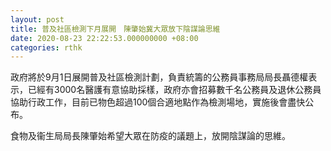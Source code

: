 ```yaml
---
layout: post
title: 普及社區檢測下月展開　陳肇始冀大眾放下陰謀論思維
date: 2020-08-23 22:22:53.000000000 +08:00
categories: rthk
---
```


政府將於9月1日展開普及社區檢測計劃，負責統籌的公務員事務局局長聶德權表示，已經有3000名醫護有意協助採樣，政府亦會招募數千名公務員及退休公務員協助行政工作，目前已物色超過100個合適地點作為檢測場地，實施後會盡快公布。

食物及衞生局局長陳肇始希望大眾在防疫的議題上，放開陰謀論的思維。
